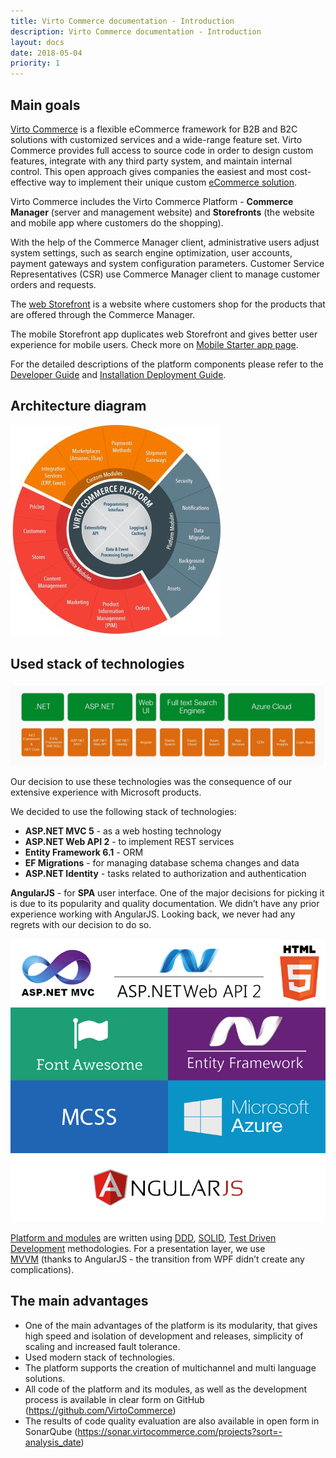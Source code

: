```yaml
---
title: Virto Commerce documentation - Introduction
description: Virto Commerce documentation - Introduction
layout: docs
date: 2018-05-04
priority: 1
---
```


## Main goals

<a class="crosslink" href="https://virtocommerce.com/b2b-ecommerce-platform" target="_blank">Virto Commerce</a> is a flexible eCommerce framework for B2B and B2C solutions with customized services and a wide-range feature set. Virto Commerce provides full access to source code in order to design custom features, integrate with any third party system, and maintain internal control. This open approach gives companies the easiest and most cost-effective way to implement their unique custom <a class="crosslink" href="https://virtocommerce.com/b2b-ecommerce-platform" target="_blank">eCommerce solution</a>.

Virto Commerce includes the Virto Commerce Platform - **Commerce Manager** (server and management website) and **Storefronts** (the website and mobile app where customers do the shopping).

With the help of the Commerce Manager client, administrative users adjust system settings, such as search engine optimization, user accounts, payment gateways and system configuration parameters. Customer Service Representatives (CSR) use Commerce Manager client to manage customer orders and requests.

The <a class="crosslink" href="https://virtocommerce.com/ecommerce-website" target="_blank">web Storefront</a> is a website where customers shop for the products that are offered through the Commerce Manager. 

The mobile Storefront app duplicates web Storefront and gives better user experience for mobile users. Check more on [Mobile Starter app page](docs/vc2userguide/introduction-to-virtocommerce/mobile-starter-app).

For the detailed descriptions of the platform components please refer to the [Developer Guide](docs/vc2devguide) and [Installation Deployment Guide](docs/vc2devguide/deployment).


## Architecture diagram

![Virto Commerce 2 Architecture](./images/architecture-circle.jpg "Virto Commerce 2 Architecture")

## Used stack of technologies

![Modern Technology Stack](./images/stack.jpg "Modern Technology Stack")

Our decision to use these technologies was the consequence of our extensive experience with Microsoft products.

We decided to use the following stack of technologies:

* **ASP.NET MVC 5** - as a web hosting technology
* **ASP.NET Web API 2** - to implement REST services
* **Entity Framework 6.1** - ORM
* **EF Migrations** - for managing database schema changes and data
* **ASP.NET Identity** - tasks related to authorization and authentication

**AngularJS** - for **SPA** user interface. One of the major decisions for picking it is due to its popularity and quality documentation. We didn’t have any prior experience working with AngularJS. Looking back, we never had any regrets with our decision to do so.

![Virto Commerce 2 Technology Stack](./images/image04.jpg "Virto Commerce 2 Technology Stack")

<a class="crosslink" href="https://virtocommerce.com/glossary/what-is-b2b-ecommerce" target="_blank">Platform and modules</a> are written using <a href="https://en.wikipedia.org/wiki/Domain-driven_design" rel="nofollow">DDD</a>, <a href="https://en.wikipedia.org/wiki/SOLID_(object-oriented_design)" rel="nofollow">SOLID</a>, <a href="https://en.wikipedia.org/wiki/Test-driven_development" rel="nofollow">Test Driven Development</a> methodologies. For a presentation layer, we use <a href="https://en.wikipedia.org/wiki/Model_View_ViewModel" rel="nofollow">MVVM</a> (thanks to AngularJS - the transition from WPF didn’t create any complications).

## The main advantages
* One of the main advantages of the platform is its modularity,
that gives high speed and isolation of development and releases, simplicity of scaling and increased fault tolerance.
* Used modern stack of technologies.
* The platform supports the creation of multichannel and multi language solutions.
* All code of the platform and its modules, as well as the development process is available in clear form on GitHub (https://github.com/VirtoCommerce)
* The results of code quality evaluation are also available in open form in SonarQube (https://sonar.virtocommerce.com/projects?sort=-analysis_date)